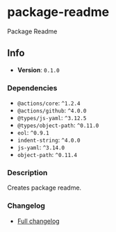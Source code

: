 # package-readme

Package Readme

## Info

- **Version**: `0.1.0`

### Dependencies

- `@actions/core`: `^1.2.4`
- `@actions/github`: `^4.0.0`
- `@types/js-yaml`: `^3.12.5`
- `@types/object-path`: `^0.11.0`
- `eol`: `^0.9.1`
- `indent-string`: `^4.0.0`
- `js-yaml`: `^3.14.0`
- `object-path`: `^0.11.4`


### Description

Creates package readme.

### Changelog

- [Full changelog](changelog.md)
